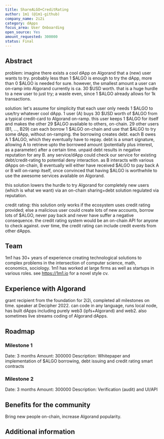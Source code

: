 ```yaml
---
title: ShareALGO+CreditRating
author: 1m1 (@1m1-github)
company_name: 2i2i
category: dApps
focus_area: User Onboarding
open_source: Yes
amount_requested: 300000
status: Final
---
```


## Abstract
problem:
imagine there exists a cool dApp on Algorand that a (new) user wants to try. probably less than 1 $ALGO is enough to try the dApp, more than 0 $ALGO is needed for sure.
however, the smallest amount a user can on-ramp into Algorand currently is ca. 30 $USD worth. that is a huge hurdle to a new user to just try; a waste even, since 1 $ALGO already allows for 1k transactions.

solution:
let's assume for simplicity that each user only needs 1 $ALGO to use/try whatever cool dApp.
1 user (A) buys 30 $USD worth of $ALGO from a typical credit-card to Algorand on-ramp. this user keeps 1 $ALGO for itself and makes the other 29 $ALGO available to others, on-chain.
29 other users (B1, ..., B29) can each borrow 1 $ALGO on-chain and use that $ALGO to try some dApp, without on-ramping. the borrowing creates debt. each B owes A 1 $ALGO, which they eventually have to repay.
debt is a smart signature, allowing A to retrieve upto the borrowed amount (potentially plus interest, as a parameter) after a certain time.
unpaid debt results in negative reputation for any B. any service/dApp could check our service for existing debt/credit-rating to potential deny interaction.
as B interacts with various dApps on-chain, B eventually will either have received $ALGO to pay back A or B will on-ramp itself, once convinced that having $ALGO is worthwhile to use the awesome services available on Algorand.

this solution lowers the hurdle to try Algorand for completely new users (which is what we want) via an on-chain sharing+debt solution regulated via reputation.

credit rating:
this solution only works if the ecosystem uses credit rating provided; else a malicious user could create lots of new accounts, borrow lots of $ALGO, never pay back and never have suffer a negative consequence.
the credit rating system would be an on-chain API for anyone to check against.
over time, the credit rating can include credit events from other dApps.

## Team
1m1 has 30+ years of experience creating technological solutions to complex problems in the intersection of computer science, math, economics, sociology. 1m1 has worked at large firms as well as startups in various roles. see https://1m1.io for a novel style cv.

## Experience with Algorand
grant recipient from the foundation for 2i2i, completed all milestones on time. speaker at Decipher 2022. can code in any language, runs local node, has built dApps including purely web3 (ipfs+Algorand) and web2. also sometimes live streams coding of Algorand dApps.

## Roadmap

### Milestone 1
Date: 3 months
Amount: 300000
Description: Whitepaper and implementation of $ALGO borrowing, debt issuing and credit rating smart contracts

### Milestone 2
Date: 3 months
Amount: 300000
Description: Verification (audit) and UI/API

## Benefits for the community
Bring new people on-chain, increase Algorand popularity.

## Additional information
